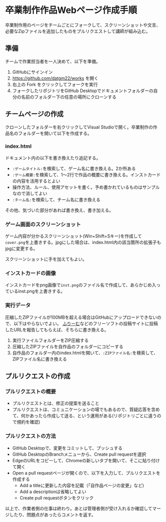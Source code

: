 # 卒業制作作品Webページ作成手順

卒業制作用のページをチームごとにフォークして、スクリーンショットや文言、必要なZipファイルを追加したものをプルリクエストして講師が組み込む。

## 準備
チームで作業担当者を一人決めて、以下を準備。

1. GitHubにサインイン
2. https://github.com/datgm22/works を開く
3. 右上の Fork をクリックしてフォークを実行
4. フォークしたリポジトリをGitHub Desktopでドキュメントフォルダーの自分の名前のフォルダー下の任意の場所にクローンする


## チームページの作成
クローンしたフォルダーを右クリックしてVisual Studioで開く。卒業制作の作品名のフォルダーを開いて以下を作成する。

### index.html
ドキュメント内の以下を書き換えたり追記する。

- `:ゲームタイトル:`を検索して、ゲーム名に書き換える。2か所ある
- `:ゲーム概要:`を検索して、1～2行で作品の概要に書き換える。インストカードの内容を活用するとよい
- 操作方法、ルール、使用アセットを書く。予め書かれているものはサンプルなので消してよい
- `:チーム名:`を検索して、チーム名に書き換える

その他、気づいた部分があれば書き換え、書き加える。

### ゲーム画面のスクリーンショット
ゲーム内容が分かるスクリーンショット(Win+Shift+Sキー)を作成して`cover.png`を上書きする。jpgにした場合は、index.html内の該当箇所の拡張子もjpgに変更する。

スクリーンショットに手を加えてもよい。

### インストカードの画像
インストカードをpng画像で`inst.png`のファイル名で作成して、あらかじめ入っているinst.pngを上書きする。

### 実行データ

圧縮したZIPファイルが100MBを超える場合はGitHubにアップロードできないので、以下はやらないでよい。
[ふりーむ](https://www.freem.ne.jp/)などのフリーソフトの投稿サイトに投稿したURLを報告してもらえば、そちらに書き換える。

1. 実行ファイルフォルダーをZIP圧縮する
2. 圧縮したZIPファイルを自作品のフォルダーにコピーする
3. 自作品のフォルダー内のindex.htmlを開いて、`:ZIPファイル名:`を検索して、ZIPファイル名に書き換える


## プルリクエストの作成

### プルリクエストの概要
- プルリクエストとは、修正の提案を送ること
- プルリクエストは、コミュニケーションの場でもあるので、質疑応答を含めて、何かあったら作成して送る、という運用がある(リポジトリごとに違うので規約を確認)

### プルリクエストの方法
- GitHub Desktopで、変更をコミットして、プッシュする
- GitHub DesktopのBranchメニューから、Create pull requestを選択
- EdgeのURLをコピーして、Chromeの新しいタブを開いて、そこに貼り付けて開く
- Open a pull requestページが開くので、以下を入力して、プルリクエストを作成する
  - Add a titleに更新した内容を記載（「自作品ページの変更」など)
  - Add a descriptionは省略してよい
  - Create pull requestボタンをクリック

以上で、作業者側の仕事は終わり。あとは管理者側が受け入れるか確認してマージしたり、問題点があったらコメントを返す。




